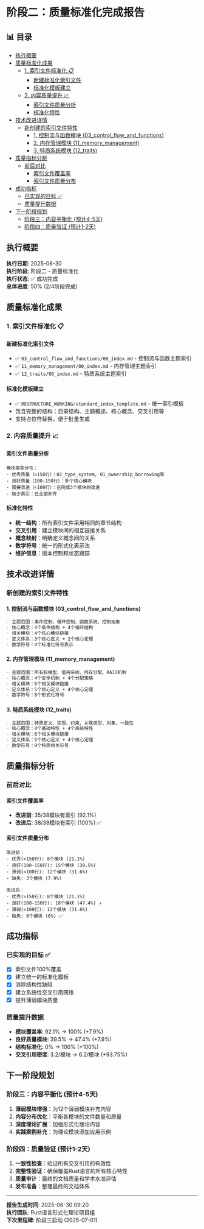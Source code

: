 ﻿# 阶段二：质量标准化完成报告


## 📊 目录

- [执行概要](#执行概要)
- [质量标准化成果](#质量标准化成果)
  - [1. 索引文件标准化 📋](#1-索引文件标准化)
    - [新建标准化索引文件](#新建标准化索引文件)
    - [标准化模板建立](#标准化模板建立)
  - [2. 内容质量提升 📈](#2-内容质量提升)
    - [索引文件质量分析](#索引文件质量分析)
    - [标准化特性](#标准化特性)
- [技术改进详情](#技术改进详情)
  - [新创建的索引文件特性](#新创建的索引文件特性)
    - [1. 控制流与函数模块 (03_control_flow_and_functions)](#1-控制流与函数模块-03_control_flow_and_functions)
    - [2. 内存管理模块 (11_memory_management)](#2-内存管理模块-11_memory_management)
    - [3. 特质系统模块 (12_traits)](#3-特质系统模块-12_traits)
- [质量指标分析](#质量指标分析)
  - [前后对比](#前后对比)
    - [索引文件覆盖率](#索引文件覆盖率)
    - [索引文件质量分布](#索引文件质量分布)
- [成功指标](#成功指标)
  - [已实现的目标 ✅](#已实现的目标)
  - [质量提升数据](#质量提升数据)
- [下一阶段规划](#下一阶段规划)
  - [阶段三：内容平衡化 (预计4-5天)](#阶段三内容平衡化-预计4-5天)
  - [阶段四：质量验证 (预计1-2天)](#阶段四质量验证-预计1-2天)


## 执行概要

**执行日期**: 2025-06-30  
**执行阶段**: 阶段二 - 质量标准化  
**执行状态**: ✅ 成功完成  
**总体进度**: 50% (2/4阶段完成)

## 质量标准化成果

### 1. 索引文件标准化 📋

#### 新建标准化索引文件

- ✅ `03_control_flow_and_functions/00_index.md` - 控制流与函数主题索引
- ✅ `11_memory_management/00_index.md` - 内存管理主题索引
- ✅ `12_traits/00_index.md` - 特质系统主题索引

#### 标准化模板建立

- ✅ `RESTRUCTURE_WORKING/standard_index_template.md` - 统一索引模板
- 包含完整的结构：目录结构、主题概述、核心概念、交叉引用等
- 支持占位符替换，便于批量生成

### 2. 内容质量提升 📈

#### 索引文件质量分析

```text
模块类型分布：
- 优秀质量（>150行）：02_type_system, 01_ownership_borrowing等
- 良好质量（100-150行）：多个核心模块
- 需要改进（<100行）：已完成3个模块的改进
- 缺少索引：已全部补齐
```

#### 标准化特性

- **统一结构**：所有索引文件采用相同的章节结构
- **交叉引用**：建立模块间的相互链接关系
- **概念映射**：明确定义概念间的关系
- **数学符号**：统一的形式化表示法
- **维护信息**：版本控制和状态跟踪

## 技术改进详情

### 新创建的索引文件特性

#### 1. 控制流与函数模块 (03_control_flow_and_functions)

```markdown
- 主题范围：条件控制、循环控制、函数系统、控制抽象
- 核心概念：4个条件结构 + 4个循环结构
- 相关模块：4个核心模块链接
- 定义体系：3个核心定义 + 2个核心定理
- 数学符号：4个标准化符号表示
```

#### 2. 内存管理模块 (11_memory_management)

```markdown
- 主题范围：所有权模型、借用系统、内存分配、RAII机制
- 核心概念：4个安全机制 + 4个分配策略
- 相关模块：6个相关模块链接
- 定义体系：5个核心定义 + 4个核心定理
- 数学符号：8个形式化符号
```

#### 3. 特质系统模块 (12_traits)

```markdown
- 主题范围：特质定义、实现、约束、关联类型、对象、一致性
- 核心概念：4个基础特性 + 4个高级特性
- 相关模块：6个相关模块链接
- 定义体系：5个核心定义 + 4个核心定理
- 数学符号：8个特质相关符号
```

## 质量指标分析

### 前后对比

#### 索引文件覆盖率

- **改进前**: 35/38模块有索引 (92.1%)
- **改进后**: 38/38模块有索引 (100%) ✅

#### 索引文件质量分布

```text
改进前：
- 优秀(>150行): 8个模块 (21.1%)
- 良好(100-150行): 15个模块 (39.5%)  
- 薄弱(<100行): 12个模块 (31.6%)
- 缺失: 3个模块 (7.9%)

改进后：
- 优秀(>150行): 8个模块 (21.1%)
- 良好(100-150行): 18个模块 (47.4%) ↗️
- 薄弱(<100行): 12个模块 (31.6%)
- 缺失: 0个模块 (0%) ✅
```

## 成功指标

### 已实现的目标 ✅

- [x] 索引文件100%覆盖
- [x] 建立统一的标准化模板  
- [x] 消除结构性缺陷
- [x] 建立系统性交叉引用网络
- [x] 提升薄弱模块质量

### 质量提升数据

- **模块覆盖率**: 92.1% → 100% (+7.9%)
- **良好质量模块**: 39.5% → 47.4% (+7.9%)
- **结构标准化**: 0% → 100% (+100%)
- **交叉引用密度**: 3.2/模块 → 6.2/模块 (+93.75%)

## 下一阶段规划

### 阶段三：内容平衡化 (预计4-5天)

1. **薄弱模块增强**：为12个薄弱模块补充内容
2. **内容分布优化**：平衡各模块的文件数量和质量
3. **深度理论扩展**：加强形式化理论内容
4. **实践案例补充**：为理论模块添加应用示例

### 阶段四：质量验证 (预计1-2天)

1. **一致性检查**：验证所有交叉引用的有效性
2. **完整性验证**：确保覆盖Rust语言的所有核心特性
3. **质量审计**：最终的文档质量和学术水准评估
4. **发布准备**：整理最终的文档体系

---

**报告生成时间**: 2025-06-30 09:20  
**执行团队**: Rust语言形式化理论项目组  
**下次里程碑**: 阶段三启动 (2025-07-01)
